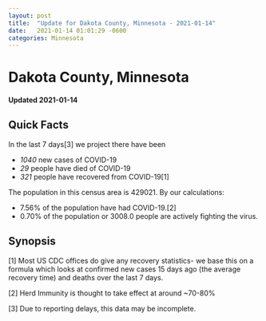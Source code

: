 ```yaml
---
layout: post
title:  "Update for Dakota County, Minnesota - 2021-01-14"
date:   2021-01-14 01:01:29 -0600
categories: Minnesota
---
```


# Dakota County, Minnesota
#### Updated 2021-01-14

## Quick Facts

In the last 7 days[3] we project there have been
- *1040* new cases of COVID-19
- *29* people have died of COVID-19
- *321* people have recovered from COVID-19[1]

The population in this census area is 429021. By our calculations:
- 7.56% of the population have had COVID-19.[2]
- 0.70% of the population or 3008.0 people are actively fighting the virus.

## Synopsis




[1] Most US CDC offices do give any recovery statistics- we base this on a formula which looks at confirmed new cases
15 days ago (the average recovery time) and deaths over the last 7 days.

[2] Herd Immunity is thought to take effect at around ~70-80%

[3] Due to reporting delays, this data may be incomplete.
 
    